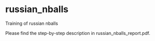 # russian_nballs
Training of russian nballs

Please find the step-by-step description in russian_nballs_report.pdf. 
